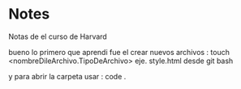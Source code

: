 # Notes
Notas de el curso de Harvard

bueno lo primero que aprendi fue el crear nuevos archivos   : touch <nombreDileArchivo.TipoDeArchivo> eje. style.html
desde git bash 

y para abrir la carpeta usar : code .
